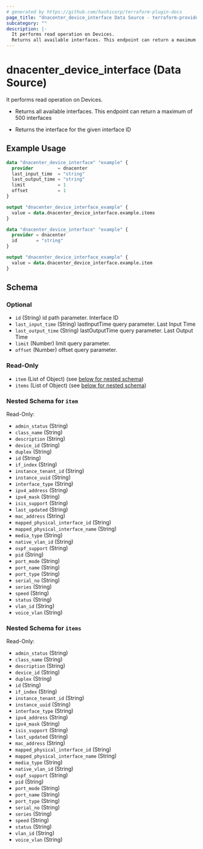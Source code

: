 ```yaml
---
# generated by https://github.com/hashicorp/terraform-plugin-docs
page_title: "dnacenter_device_interface Data Source - terraform-provider-dnacenter"
subcategory: ""
description: |-
  It performs read operation on Devices.
  Returns all available interfaces. This endpoint can return a maximum of 500 interfacesReturns the interface for the given interface ID
---
```


# dnacenter_device_interface (Data Source)

It performs read operation on Devices.

- Returns all available interfaces. This endpoint can return a maximum of 500 interfaces

- Returns the interface for the given interface ID

## Example Usage

```terraform
data "dnacenter_device_interface" "example" {
  provider         = dnacenter
  last_input_time  = "string"
  last_output_time = "string"
  limit            = 1
  offset           = 1
}

output "dnacenter_device_interface_example" {
  value = data.dnacenter_device_interface.example.items
}

data "dnacenter_device_interface" "example" {
  provider = dnacenter
  id       = "string"
}

output "dnacenter_device_interface_example" {
  value = data.dnacenter_device_interface.example.item
}
```

<!-- schema generated by tfplugindocs -->
## Schema

### Optional

- `id` (String) id path parameter. Interface ID
- `last_input_time` (String) lastInputTime query parameter. Last Input Time
- `last_output_time` (String) lastOutputTime query parameter. Last Output Time
- `limit` (Number) limit query parameter.
- `offset` (Number) offset query parameter.

### Read-Only

- `item` (List of Object) (see [below for nested schema](#nestedatt--item))
- `items` (List of Object) (see [below for nested schema](#nestedatt--items))

<a id="nestedatt--item"></a>
### Nested Schema for `item`

Read-Only:

- `admin_status` (String)
- `class_name` (String)
- `description` (String)
- `device_id` (String)
- `duplex` (String)
- `id` (String)
- `if_index` (String)
- `instance_tenant_id` (String)
- `instance_uuid` (String)
- `interface_type` (String)
- `ipv4_address` (String)
- `ipv4_mask` (String)
- `isis_support` (String)
- `last_updated` (String)
- `mac_address` (String)
- `mapped_physical_interface_id` (String)
- `mapped_physical_interface_name` (String)
- `media_type` (String)
- `native_vlan_id` (String)
- `ospf_support` (String)
- `pid` (String)
- `port_mode` (String)
- `port_name` (String)
- `port_type` (String)
- `serial_no` (String)
- `series` (String)
- `speed` (String)
- `status` (String)
- `vlan_id` (String)
- `voice_vlan` (String)


<a id="nestedatt--items"></a>
### Nested Schema for `items`

Read-Only:

- `admin_status` (String)
- `class_name` (String)
- `description` (String)
- `device_id` (String)
- `duplex` (String)
- `id` (String)
- `if_index` (String)
- `instance_tenant_id` (String)
- `instance_uuid` (String)
- `interface_type` (String)
- `ipv4_address` (String)
- `ipv4_mask` (String)
- `isis_support` (String)
- `last_updated` (String)
- `mac_address` (String)
- `mapped_physical_interface_id` (String)
- `mapped_physical_interface_name` (String)
- `media_type` (String)
- `native_vlan_id` (String)
- `ospf_support` (String)
- `pid` (String)
- `port_mode` (String)
- `port_name` (String)
- `port_type` (String)
- `serial_no` (String)
- `series` (String)
- `speed` (String)
- `status` (String)
- `vlan_id` (String)
- `voice_vlan` (String)


